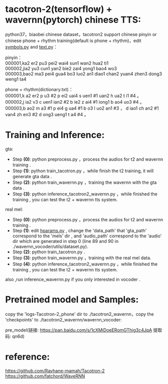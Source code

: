 # tacotron-2(tensorflow) + wavernn(pytorch) chinese TTS:  
  
  
python37，biaobei chinese dataset，tacotron2 support chinese pinyin or chinese phone + rhythm training(default is phone + rhythm)，edit [symbols.py](./tacotron2_wavernn/tacotron/utils/symbols.py) and [text.py](./tacotron2_wavernn/tacotron/utils/text.py)：
  
pinyin：  
	000001,ka2 er2 pu3 pei2 wai4 sun1 wan2 hua2 ti1  
	000002,jia2 yu3 cun1 yan2 bie2 zai4 yong1 bao4 wo3  
	000003,bao2 ma3 pei4 gua4 bo3 luo2 an1 diao1 chan2 yuan4 zhen3 dong3 weng1 ta4  
  
phone + rhythm(dictionary.txt)：  
	000001,k a2 er2 p u3 #2 p ei2 uai4 s uen1 #1 uan2 h ua2 t i1 #4  。   
	000002,j ia2 v3 c uen1 ian2 #2 b ie2 z ai4 #1 iong1 b ao4 uo3 #4  。   
	000003,b ao2 m a3 #1 p ei4 g ua4 #1 b o3 l uo2 an1 #3  ， d iao1 ch an2 #1 van4 zh en3 #2 d ong3 ueng1 t a4 #4  。   
  
  
# Training and Inference:  
  
gta:  
- Step **(0)**: python preprocess.py ，process the audios for t2 and wavernn training .  
- Step **(1)**: python train_tacotron.py ，while finish the t2 training, it will generate gta data .  
- Step **(2)**: python train_wavernn.py ，training the wavernn with the gta data .  
- Step **(3)**: python inference_tacotron2_wavernn.py ，while finished the training , you can test the t2 + wavernn tts system.  
  
real mel:  
- Step **(0)**: python preprocess.py ，process the audios for t2 and wavernn training .  
- Step **(1)**: edit [hparams.py](./wavernn_vocoder/hparams.py) , change the 'data_path' that 'gta_path' correspond to the 'mels' dir , and 'audio_path' correspond to the 'audio' dir which are generated in step 0 (line 89 and 90 in ./wavernn_vocoder/utils/dataset.py).  
- Step **(2)**: python train_tacotron.py .  
- Step **(3)**: python train_wavernn.py ，training with the real mel data. 
- Step **(4)**: python inference_tacotron2_wavernn.py ，while finished the training , you can test the t2 + wavernn tts system.  
  
also ,run inference_wavernn.py if you only interested in vocoder .
  
  
# Pretrained model and Samples:  
  
copy the 'logs-Tacotron-2_phone' dir to ./tacotron2_wavernn，copy the 'checkpoints' to ./tacotron2_wavernn/wavernn_vocoder:  
  
pre_model(链接: https://pan.baidu.com/s/1cXMiDoeERomGThig3c4JpA 提取码: qn6d)  
  
  
# reference:  
https://github.com/Rayhane-mamah/Tacotron-2  
https://github.com/fatchord/WaveRNN  
  
